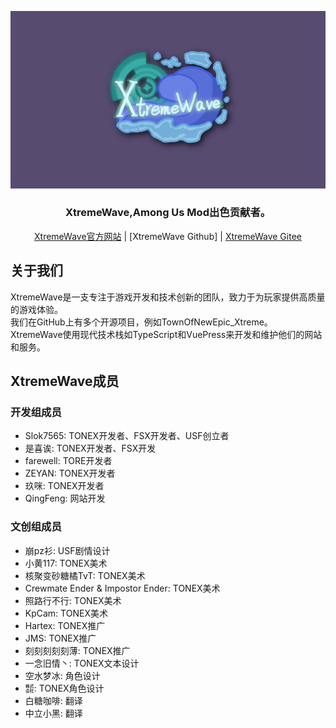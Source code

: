![XWlogo](XtremeWave-BG.png)

<div align="center">
<h3><strong>XtremeWave,Among Us Mod出色贡献者。</strong></h3>
<a href="https://www.xtreme.net.cn" target="_blank">XtremeWave官方网站</a> | [XtremeWave Github] | <a href="https://gitee.com/TEAM_TONEX" target="_blank">XtremeWave Gitee</a>
</div>

## 关于我们
XtremeWave是一支专注于游戏开发和技术创新的团队，致力于为玩家提供高质量的游戏体验。<br>
我们在GitHub上有多个开源项目，例如TownOfNewEpic_Xtreme。<br>
XtremeWave使用现代技术栈如TypeScript和VuePress来开发和维护他们的网站和服务。
## XtremeWave成员
### 开发组成员
 - Slok7565: TONEX开发者、FSX开发者、USF创立者
 - 是喜诶: TONEX开发者、FSX开发
 - farewell: TORE开发者 
 - ZEYAN: TONEX开发者
 - 玖咪: TONEX开发者
 - QingFeng: 网站开发
### 文创组成员
 - 崩pz衫: USF剧情设计
 - 小黄117: TONEX美术
 - 核聚变砂糖橘TvT: TONEX美术
 - Crewmate Ender &amp; Impostor Ender: TONEX美术
 - 照路行不行: TONEX美术
 - KpCam: TONEX美术
 - Hartex: TONEX推广
 - JMS: TONEX推广
 - 刻刻刻刻刻薄: TONEX推广
 - 一念旧情丶: TONEX文本设计
 - 空水梦冰: 角色设计
 - ㍿: TONEX角色设计
 - 白糖咖啡: 翻译
 - 中立小黑: 翻译
